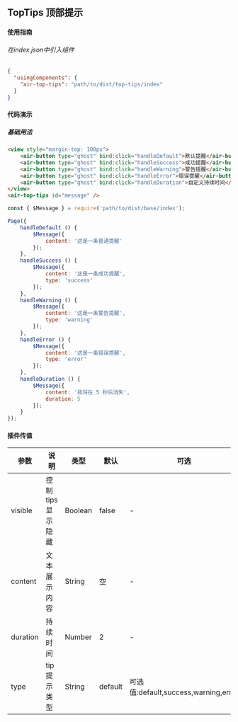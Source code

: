 ## TopTips 顶部提示

#### 使用指南

###### 在index.json中引入组件


```JSON
{
  "usingComponents": {
    "air-top-tips": "path/to/dist/top-tips/index"
  }
}
```

#### 代码演示

##### 基础用法

```HTML
<view style="margin-top: 100px">
    <air-button type="ghost" bind:click="handleDefault">默认提醒</air-button>
    <air-button type="ghost" bind:click="handleSuccess">成功提醒</air-button>
    <air-button type="ghost" bind:click="handleWarning">警告提醒</air-button>
    <air-button type="ghost" bind:click="handleError">错误提醒</air-button>
    <air-button type="ghost" bind:click="handleDuration">自定义持续时间</air-button>
</view>
<air-top-tips id="message" />
```
```js
const { $Message } = require('path/to/dist/base/index');

Page({
    handleDefault () {
        $Message({
            content: '这是一条普通提醒'
        });
    },
    handleSuccess () {
        $Message({
            content: '这是一条成功提醒',
            type: 'success'
        });
    },
    handleWarning () {
        $Message({
            content: '这是一条警告提醒',
            type: 'warning'
        });
    },
    handleError () {
        $Message({
            content: '这是一条错误提醒',
            type: 'error'
        });
    },
    handleDuration () {
        $Message({
            content: '我将在 5 秒后消失',
            duration: 5
        });
    }
});
```

#### 插件传值
参数 | 说明 | 类型 |  默认 | 可选
---|---|---|---|---|
visible | 控制tips显示隐藏 | Boolean | false | -
content | 文本展示内容 | String | 空 | - 
duration | 持续时间 | Number | 2 | - 
type | tip提示类型 | String |default | 可选值:default,success,warning,error

